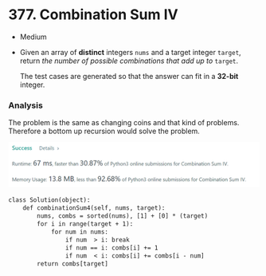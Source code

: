# 377. Combination Sum IV

* Medium
*   Given an array of **distinct** integers `nums` and a target integer `target`, return _the number of possible combinations that add up to_ `target`.

    The test cases are generated so that the answer can fit in a **32-bit** integer.

    &#x20;

### Analysis&#x20;

The problem is the same as changing coins and that kind of problems. Therefore a bottom up recursion would solve the problem.&#x20;

![](<../.gitbook/assets/image (22) (1) (1).png>)

```
class Solution(object):
    def combinationSum4(self, nums, target):
        nums, combs = sorted(nums), [1] + [0] * (target)
        for i in range(target + 1):
            for num in nums:
                if num  > i: break
                if num == i: combs[i] += 1
                if num  < i: combs[i] += combs[i - num]
        return combs[target]
```
